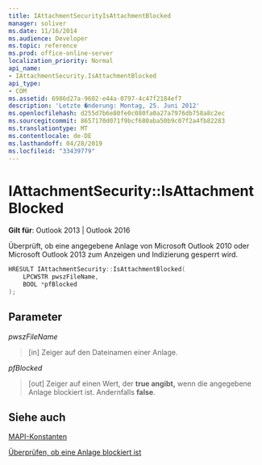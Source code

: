 ```yaml
---
title: IAttachmentSecurityIsAttachmentBlocked
manager: soliver
ms.date: 11/16/2014
ms.audience: Developer
ms.topic: reference
ms.prod: office-online-server
localization_priority: Normal
api_name:
- IAttachmentSecurity.IsAttachmentBlocked
api_type:
- COM
ms.assetid: 6986d27a-9602-e44a-0797-4c47f2184ef7
description: 'Letzte �nderung: Montag, 25. Juni 2012'
ms.openlocfilehash: d255d7b6e80fe0c080fa0a27a7976db758a8c2ec
ms.sourcegitcommit: 8657170d071f9bcf680aba50b9c07f2a4fb82283
ms.translationtype: MT
ms.contentlocale: de-DE
ms.lasthandoff: 04/28/2019
ms.locfileid: "33439779"
---
```

# <a name="iattachmentsecurityisattachmentblocked"></a>IAttachmentSecurity::IsAttachmentBlocked

  
  
**Gilt für**: Outlook 2013 | Outlook 2016 
  
Überprüft, ob eine angegebene Anlage von Microsoft Outlook 2010 oder Microsoft Outlook 2013 zum Anzeigen und Indizierung gesperrt wird.
  
```cpp
HRESULT IAttachmentSecurity::IsAttachmentBlocked( 
    LPCWSTR pwszFileName,  
    BOOL *pfBlocked 
);
```

## <a name="parameters"></a>Parameter

 _pwszFileName_
  
> [in] Zeiger auf den Dateinamen einer Anlage.
    
 _pfBlocked_
  
> [out] Zeiger auf einen Wert, der **true angibt,** wenn die angegebene Anlage blockiert ist. Andernfalls **false**.
    
## <a name="see-also"></a>Siehe auch



[MAPI-Konstanten](mapi-constants.md)
  
[Überprüfen, ob eine Anlage blockiert ist](how-to-verify-an-attachment-is-blocked.md)

